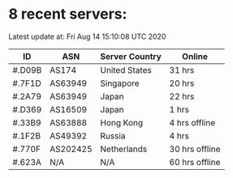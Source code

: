 # 8 recent servers:

Latest update at: Fri Aug 14 15:10:08 UTC 2020

| ID | ASN | Server Country | Online |
| -- | --- | -------------- | ------ |
| #.D09B | AS174 | United States | 31 hrs |
| #.7F1D | AS63949 | Singapore | 20 hrs |
| #.2A79 | AS63949 | Japan | 22 hrs |
| #.D369 | AS16509 | Japan | 1 hrs |
| #.33B9 | AS63888 | Hong Kong | 4 hrs offline |
| #.1F2B | AS49392 | Russia | 4 hrs |
| #.770F | AS202425 | Netherlands | 30 hrs offline |
| #.623A | N/A | N/A | 60 hrs offline |

